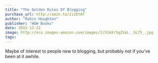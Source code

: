 ```yaml
---
title: "The Golden Rules Of Blogging"
purchase_url: http://amzn.to/2izEtAf
author: "Robin Houghton"
publisher: "HOW Books"
date: 2015-12-22
image: http://ecx.images-amazon.com/images/I/51mXrSqZVaL._SL75_.jpg
tags:
---
```


Maybe of interest to people new to blogging, but probably not if you've been at it awhile.

